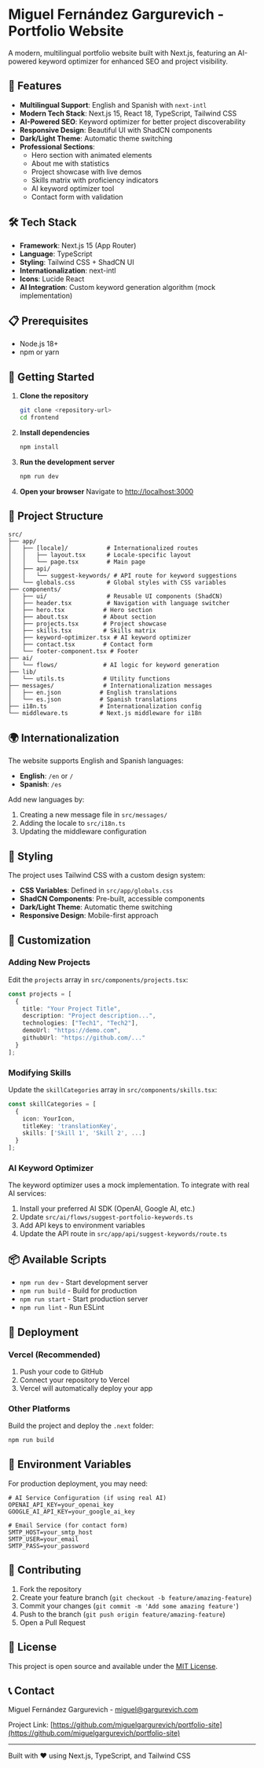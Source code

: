 # Miguel Fernández Gargurevich - Portfolio Website

A modern, multilingual portfolio website built with Next.js, featuring an AI-powered keyword optimizer for enhanced SEO and project visibility.

## 🚀 Features

- **Multilingual Support**: English and Spanish with `next-intl`
- **Modern Tech Stack**: Next.js 15, React 18, TypeScript, Tailwind CSS
- **AI-Powered SEO**: Keyword optimizer for better project discoverability
- **Responsive Design**: Beautiful UI with ShadCN components
- **Dark/Light Theme**: Automatic theme switching
- **Professional Sections**:
  - Hero section with animated elements
  - About me with statistics
  - Project showcase with live demos
  - Skills matrix with proficiency indicators
  - AI keyword optimizer tool
  - Contact form with validation

## 🛠️ Tech Stack

- **Framework**: Next.js 15 (App Router)
- **Language**: TypeScript
- **Styling**: Tailwind CSS + ShadCN UI
- **Internationalization**: next-intl
- **Icons**: Lucide React
- **AI Integration**: Custom keyword generation algorithm (mock implementation)

## 📋 Prerequisites

- Node.js 18+ 
- npm or yarn

## 🚀 Getting Started

1. **Clone the repository**
   ```bash
   git clone <repository-url>
   cd frontend
   ```

2. **Install dependencies**
   ```bash
   npm install
   ```

3. **Run the development server**
   ```bash
   npm run dev
   ```

4. **Open your browser**
   Navigate to [http://localhost:3000](http://localhost:3000)

## 📁 Project Structure

```
src/
├── app/
│   ├── [locale]/           # Internationalized routes
│   │   ├── layout.tsx      # Locale-specific layout
│   │   └── page.tsx        # Main page
│   ├── api/
│   │   └── suggest-keywords/ # API route for keyword suggestions
│   └── globals.css         # Global styles with CSS variables
├── components/
│   ├── ui/                 # Reusable UI components (ShadCN)
│   ├── header.tsx          # Navigation with language switcher
│   ├── hero.tsx           # Hero section
│   ├── about.tsx          # About section
│   ├── projects.tsx       # Project showcase
│   ├── skills.tsx         # Skills matrix
│   ├── keyword-optimizer.tsx # AI keyword optimizer
│   ├── contact.tsx        # Contact form
│   └── footer-component.tsx # Footer
├── ai/
│   └── flows/             # AI logic for keyword generation
├── lib/
│   └── utils.ts           # Utility functions
├── messages/              # Internationalization messages
│   ├── en.json           # English translations
│   └── es.json           # Spanish translations
├── i18n.ts               # Internationalization config
└── middleware.ts         # Next.js middleware for i18n
```

## 🌍 Internationalization

The website supports English and Spanish languages:

- **English**: `/en` or `/`
- **Spanish**: `/es`

Add new languages by:
1. Creating a new message file in `src/messages/`
2. Adding the locale to `src/i18n.ts`
3. Updating the middleware configuration

## 🎨 Styling

The project uses Tailwind CSS with a custom design system:

- **CSS Variables**: Defined in `src/app/globals.css`
- **ShadCN Components**: Pre-built, accessible components
- **Dark/Light Theme**: Automatic theme switching
- **Responsive Design**: Mobile-first approach

## 🔧 Customization

### Adding New Projects

Edit the `projects` array in `src/components/projects.tsx`:

```typescript
const projects = [
  {
    title: "Your Project Title",
    description: "Project description...",
    technologies: ["Tech1", "Tech2"],
    demoUrl: "https://demo.com",
    githubUrl: "https://github.com/..."
  }
];
```

### Modifying Skills

Update the `skillCategories` array in `src/components/skills.tsx`:

```typescript
const skillCategories = [
  {
    icon: YourIcon,
    titleKey: 'translationKey',
    skills: ['Skill 1', 'Skill 2', ...]
  }
];
```

### AI Keyword Optimizer

The keyword optimizer uses a mock implementation. To integrate with real AI services:

1. Install your preferred AI SDK (OpenAI, Google AI, etc.)
2. Update `src/ai/flows/suggest-portfolio-keywords.ts`
3. Add API keys to environment variables
4. Update the API route in `src/app/api/suggest-keywords/route.ts`

## 📦 Available Scripts

- `npm run dev` - Start development server
- `npm run build` - Build for production
- `npm run start` - Start production server
- `npm run lint` - Run ESLint

## 🚀 Deployment

### Vercel (Recommended)

1. Push your code to GitHub
2. Connect your repository to Vercel
3. Vercel will automatically deploy your app

### Other Platforms

Build the project and deploy the `.next` folder:

```bash
npm run build
```

## 🔐 Environment Variables

For production deployment, you may need:

```env
# AI Service Configuration (if using real AI)
OPENAI_API_KEY=your_openai_key
GOOGLE_AI_API_KEY=your_google_ai_key

# Email Service (for contact form)
SMTP_HOST=your_smtp_host
SMTP_USER=your_email
SMTP_PASS=your_password
```

## 🤝 Contributing

1. Fork the repository
2. Create your feature branch (`git checkout -b feature/amazing-feature`)
3. Commit your changes (`git commit -m 'Add some amazing feature'`)
4. Push to the branch (`git push origin feature/amazing-feature`)
5. Open a Pull Request

## 📄 License

This project is open source and available under the [MIT License](LICENSE).

## 📞 Contact

Miguel Fernández Gargurevich - miguel@gargurevich.com

Project Link: [https://github.com/miguelgargurevich/portfolio-site](https://github.com/miguelgargurevich/portfolio-site)

---

Built with ❤️ using Next.js, TypeScript, and Tailwind CSS
